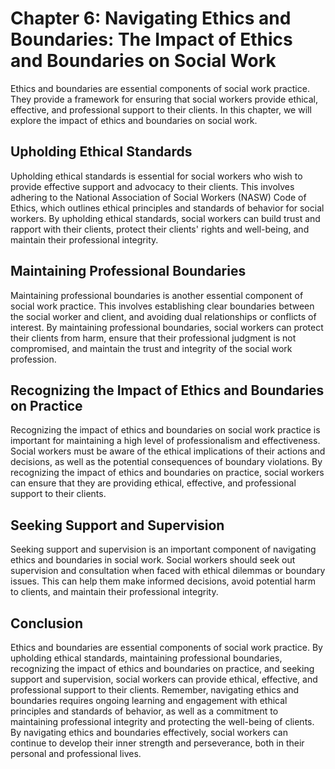 Chapter 6: Navigating Ethics and Boundaries: The Impact of Ethics and Boundaries on Social Work
===============================================================================================

Ethics and boundaries are essential components of social work practice. They provide a framework for ensuring that social workers provide ethical, effective, and professional support to their clients. In this chapter, we will explore the impact of ethics and boundaries on social work.

Upholding Ethical Standards
---------------------------

Upholding ethical standards is essential for social workers who wish to provide effective support and advocacy to their clients. This involves adhering to the National Association of Social Workers (NASW) Code of Ethics, which outlines ethical principles and standards of behavior for social workers. By upholding ethical standards, social workers can build trust and rapport with their clients, protect their clients' rights and well-being, and maintain their professional integrity.

Maintaining Professional Boundaries
-----------------------------------

Maintaining professional boundaries is another essential component of social work practice. This involves establishing clear boundaries between the social worker and client, and avoiding dual relationships or conflicts of interest. By maintaining professional boundaries, social workers can protect their clients from harm, ensure that their professional judgment is not compromised, and maintain the trust and integrity of the social work profession.

Recognizing the Impact of Ethics and Boundaries on Practice
-----------------------------------------------------------

Recognizing the impact of ethics and boundaries on social work practice is important for maintaining a high level of professionalism and effectiveness. Social workers must be aware of the ethical implications of their actions and decisions, as well as the potential consequences of boundary violations. By recognizing the impact of ethics and boundaries on practice, social workers can ensure that they are providing ethical, effective, and professional support to their clients.

Seeking Support and Supervision
-------------------------------

Seeking support and supervision is an important component of navigating ethics and boundaries in social work. Social workers should seek out supervision and consultation when faced with ethical dilemmas or boundary issues. This can help them make informed decisions, avoid potential harm to clients, and maintain their professional integrity.

Conclusion
----------

Ethics and boundaries are essential components of social work practice. By upholding ethical standards, maintaining professional boundaries, recognizing the impact of ethics and boundaries on practice, and seeking support and supervision, social workers can provide ethical, effective, and professional support to their clients. Remember, navigating ethics and boundaries requires ongoing learning and engagement with ethical principles and standards of behavior, as well as a commitment to maintaining professional integrity and protecting the well-being of clients. By navigating ethics and boundaries effectively, social workers can continue to develop their inner strength and perseverance, both in their personal and professional lives.
